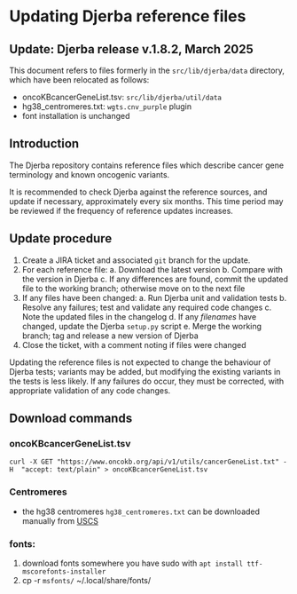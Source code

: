 # Updating Djerba reference files

## Update: Djerba release v.1.8.2, March 2025

This document refers to files formerly in the `src/lib/djerba/data` directory, which have been relocated as follows:
- oncoKBcancerGeneList.tsv: `src/lib/djerba/util/data`
- hg38_centromeres.txt: `wgts.cnv_purple` plugin
- font installation is unchanged

## Introduction

The Djerba repository contains reference files which describe cancer gene terminology and known oncogenic variants.

It is recommended to check Djerba against the reference sources, and update if necessary, approximately every six months. This time period may be reviewed if the frequency of reference updates increases.

## Update procedure

1. Create a JIRA ticket and associated `git` branch for the update.
2. For each reference file:
   a. Download the latest version
   b. Compare with the version in Djerba
   c. If any differences are found, commit the updated file to the working branch; otherwise move on to the next file
3. If any files have been changed:
   a. Run Djerba unit and validation tests
   b. Resolve any failures; test and validate any required code changes
   c. Note the updated files in the changelog
   d. If any _filenames_ have changed, update the Djerba `setup.py` script
   e. Merge the working branch; tag and release a new version of Djerba
4. Close the ticket, with a comment noting if files were changed

Updating the reference files is not expected to change the behaviour of Djerba tests; variants may be added, but modifying the existing variants in the tests is less likely. If any failures do occur, they must be corrected, with appropriate validation of any code changes.

## Download commands

### oncoKBcancerGeneList.tsv

`curl -X GET "https://www.oncokb.org/api/v1/utils/cancerGeneList.txt" -H  "accept: text/plain" > oncoKBcancerGeneList.tsv`

### Centromeres

- the hg38 centromeres `hg38_centromeres.txt` can be downloaded manually from [USCS](http://genome.ucsc.edu/cgi-bin/hgTables?hgsid=1334321853_hiXsRQvWI9Djbr8IrSABHWafymIR&clade=mammal&org=Human&db=hg38&hgta_group=map&hgta_track=centromeres&hgta_table=0&hgta_regionType=genome&position=chrX%3A15%2C560%2C138-15%2C602%2C945&hgta_outputType=primaryTable&hgta_outFileName=
)

### fonts: 

1. download fonts somewhere you have sudo with `apt install ttf-mscorefonts-installer`
2. cp -r `msfonts/` ~/.local/share/fonts/